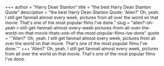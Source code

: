 +++
author = "Harry Dean Stanton"
title = "the best Harry Dean Stanton Quote"
description = "the best Harry Dean Stanton Quote: 'Alien?' Oh, yeah. I still get fanmail almost every week, pictures from all over the world on that movie. That's one of the most popular films I've done."
slug = "alien?-oh-yeah-i-still-get-fanmail-almost-every-week-pictures-from-all-over-the-world-on-that-movie-thats-one-of-the-most-popular-films-ive-done"
quote = '''Alien?' Oh, yeah. I still get fanmail almost every week, pictures from all over the world on that movie. That's one of the most popular films I've done.'''
+++
'Alien?' Oh, yeah. I still get fanmail almost every week, pictures from all over the world on that movie. That's one of the most popular films I've done.

